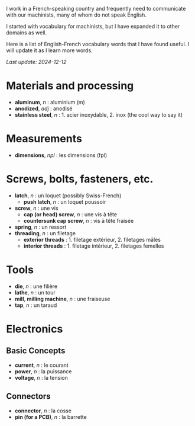 <!--
.. title: French Vocabulary for Machinists
.. slug: french-vocabulary-for-machinists
.. date: 2024-03-28 09:35:27 UTC+01:00
.. tags: french
.. category: manufacturing
.. link: 
.. description: 
.. type: text
-->

I work in a French-speaking country and frequently need to communicate with our machinists, many of whom do not speak English.

I started with vocabulary for machinists, but I have expanded it to other domains as well.

Here is a list of English-French vocabulary words that I have found useful. I will update it as I learn more words.

*Last update: 2024-12-12*

# Materials and processing

- **aluminum**, *n* : aluminium (m)
- **anodized**, *adj* : anodisé
- **stainless steel**, *n* : 1. acier inoxydable, 2. inox (the cool way to say it)

# Measurements

- **dimensions**, *npl* : les dimensions (fpl) 

# Screws, bolts, fasteners, etc.

- **latch**, *n* : un loquet (possibly Swiss-French)
    - **push latch**, *n* : un loquet poussoir
- **screw**, *n* : une vis
    - **cap (or head) screw**, *n* : une vis à tête
    - **countersunk cap screw**, *n* : vis à tête fraisée
- **spring**, *n* : un ressort
- **threading**, *n* : un filetage
    - **exterior threads** : 1. filetage extérieur, 2. filetages mâles 
    - **interior threads** : 1. filetage intérieur, 2. filetages femelles  

# Tools

- **die**, *n* : une filière
- **lathe**, *n* : un tour
- **mill**, **milling machine**, *n* : une fraiseuse
- **tap**, *n* : un taraud

# Electronics

## Basic Concepts

- **current**, *n* : le courant
- **power**, *n* : la puissance
- **voltage**, *n* : la tension

## Connectors

- **connector**, *n* : la cosse
- **pin (for a PCB)**, *n* : la barrette

